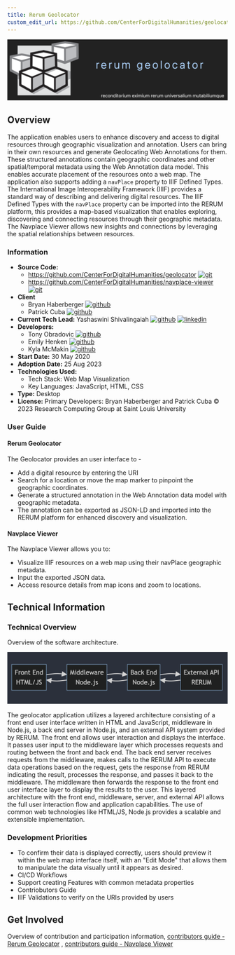 ```yaml
---
title: Rerum Geolocator
custom_edit_url: https://github.com/CenterForDigitalHumanities/geolocator , https://github.com/CenterForDigitalHumanities/navplace-viewer
---
```

![Rerum Geolocator](geolocator-logo.png)

## Overview

The application enables users to enhance discovery and access to digital resources through geographic visualization and annotation. Users can bring in their own resources and generate Geolocating Web Annotations for them. These structured annotations contain geographic coordinates and other spatial/temporal metadata using the Web Annotation data model. This enables accurate placement of the resources onto a web map.
The application also supports adding a `navPlace` property to IIIF Defined Types. The International Image Interoperability Framework (IIIF) provides a standard way of describing and delivering digital resources. The IIIF Defined Types with the `navPlace` property can be imported into the RERUM platform, this provides a map-based visualization that enables exploring, discovering and connecting resources through their geographic metadata. The Navplace Viewer allows new insights and connections by leveraging the spatial relationships between resources.

### Information

- **Source Code:**  
    - https://github.com/CenterForDigitalHumanities/geolocator [<img src="/img/git-alt.svg" alt="git" width="25" height="25" />](https://github.com/CenterForDigitalHumanities/geolocator)
    - https://github.com/CenterForDigitalHumanities/navplace-viewer [<img src="/img/git-alt.svg" alt="git" width="25" height="25" />](https://github.com/CenterForDigitalHumanities/navplace-viewer)
- **Client** 
    - Bryan Haberberger [<img src="/img/github.svg" alt="github" width="25" height="25" />](https://github.com/thehabes)
    - Patrick Cuba [<img src="/img/github.svg" alt="github" width="25" height="25" />](https://github.com/cubap)
- **Current Tech Lead:** Yashaswini Shivalingaiah [<img src="/img/github.svg" alt="github" width="25" height="25" />](https://github.com/yashaswini-slu)  [<img src="/img/linkedin.svg" alt="linkedin" width="25" height="25" />](https://www.linkedin.com/in/yashaswini-shivalingaiah-467a9652/)
- **Developers:**
    - Tony Obradovic [<img src="/img/github.svg" alt="github" width="25" height="25" />](https://github.com/tobradovic)
    - Emily Henken [<img src="/img/github.svg" alt="github" width="25" height="25" />](https://github.com/em-henken)
    - Kyla McMakin [<img src="/img/github.svg" alt="github" width="25" height="25" />](https://github.com/kmcmakin00)
- **Start Date:** 30 May 2020
- **Adoption Date:** 25 Aug 2023
- **Technologies Used:**
    - Tech Stack: Web Map Visualization
    - Key Languages: JavaScript, HTML, CSS
- **Type:** Desktop
- **License:** Primary Developers: Bryan Haberberger and Patrick Cuba © 2023 Research Computing Group at Saint Louis University

### User Guide

#### Rerum Geolocator

The Geolocator provides an user interface to - 

- Add a digital resource by entering the URI
- Search for a location or move the map marker to pinpoint the geographic coordinates.
- Generate a structured annotation in the Web Annotation data model with geographic metadata.
- The annotation can be exported as JSON-LD and imported into the RERUM platform for enhanced discovery and visualization.

#### Navplace Viewer

The Navplace Viewer allows you to:

- Visualize IIIF resources on a web map using their navPlace geographic metadata.
- Input the exported JSON data.
- Access resource details from map icons and zoom to locations.

## Technical Information 

### Technical Overview

Overview of the software architecture.

![Architecture](./architecture.png)

The geolocator application utilizes a layered architecture consisting of a front end user interface written in HTML and JavaScript, middleware in Node.js, a back end server in Node.js, and an external API system provided by RERUM. The front end allows user interaction and displays the interface. It passes user input to the middleware layer which processes requests and routing between the front and back end. The back end server receives requests from the middleware, makes calls to the RERUM API to execute data operations based on the request, gets the response from RERUM indicating the result, processes the response, and passes it back to the middleware. The middleware then forwards the response to the front end user interface layer to display the results to the user. This layered architecture with the front end, middleware, server, and external API allows the full user interaction flow and application capabilities. The use of common web technologies like HTML/JS, Node.js provides a scalable and extensible implementation.

### Development Priorities

- To confirm their data is displayed correctly, users should preview it within the web map interface itself, with an "Edit Mode" that allows them to manipulate the data visually until it appears as desired.
- CI/CD Workflows
- Support creating Features with common metadata properties
- Contriobutors Guide
- IIIF Validations to verify on the URIs provided by users

## Get Involved

Overview of contribution and participation information, [contributors guide - Rerum Geolocator](https://github.com/CenterForDigitalHumanities/geolocator#readme) , [contributors guide - Navplace Viewer](https://github.com/CenterForDigitalHumanities/navplace-viewer#readme)
 

 